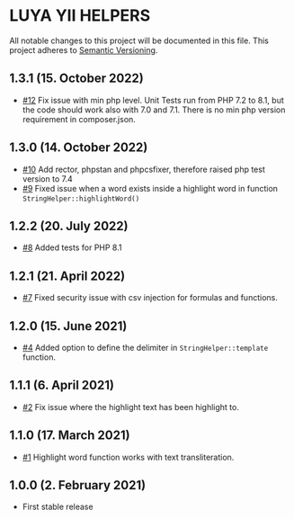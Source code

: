 # LUYA YII HELPERS

All notable changes to this project will be documented in this file. This project adheres to [Semantic Versioning](http://semver.org/).

## 1.3.1 (15. October 2022)

+ [#12](https://github.com/luyadev/yii-helpers/pull/12) Fix issue with min php level. Unit Tests run from PHP 7.2 to 8.1, but the code should work also with 7.0 and 7.1. There is no min php version requirement in composer.json.

## 1.3.0 (14. October 2022)

+ [#10](https://github.com/luyadev/yii-helpers/pull/10) Add rector, phpstan and phpcsfixer, therefore raised php test version to 7.4
+ [#9](https://github.com/luyadev/yii-helpers/pull/9) Fixed issue when a word exists inside a highlight word in function `StringHelper::highlightWord()`

## 1.2.2 (20. July 2022)

+ [#8](https://github.com/luyadev/yii-helpers/pull/8) Added tests for PHP 8.1

## 1.2.1 (21. April 2022)

+ [#7](https://github.com/luyadev/yii-helpers/pull/7) Fixed security issue with csv injection for formulas and functions.

## 1.2.0 (15. June 2021)

+ [#4](https://github.com/luyadev/yii-helpers/pull/4) Added option to define the delimiter in `StringHelper::template` function.

## 1.1.1 (6. April 2021)

+ [#2](https://github.com/luyadev/yii-helpers/issues/2) Fix issue where the highlight text has been highlight to.

## 1.1.0 (17. March 2021)

+ [#1](https://github.com/luyadev/yii-helpers/pull/1) Highlight word function works with text transliteration.

## 1.0.0 (2. February 2021)

+ First stable release